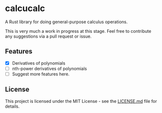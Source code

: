 # calcucalc

A Rust library for doing general-purpose calculus operations. 

This is very much a work in progress at this stage. Feel free to contribute any suggestions via a pull request or issue.  

## Features
- [x] Derivatives of polynomials
- [ ] nth-power derivatives of polynomials
- [ ] Suggest more features here. 

## License

This project is licensed under the MIT License - see the [LICENSE.md](LICENSE.md) file for details.

